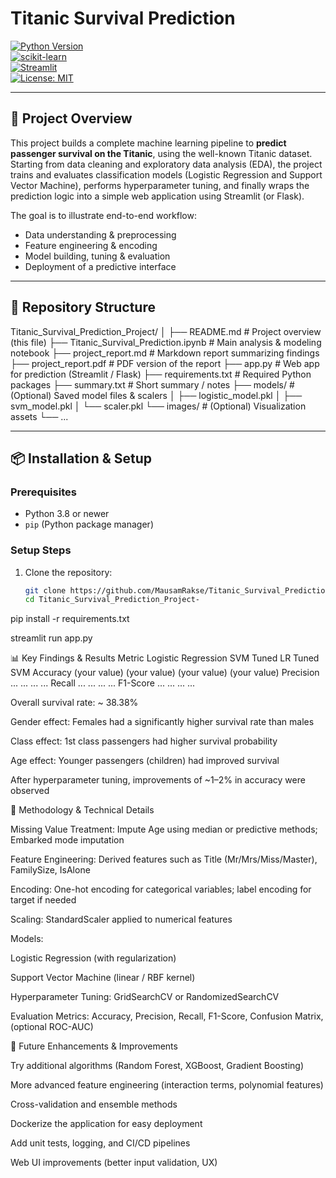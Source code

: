 # Titanic Survival Prediction

[![Python Version](https://img.shields.io/badge/Python-3.8%2B-blue)](https://www.python.org/)  
[![scikit-learn](https://img.shields.io/badge/scikit--learn-1.0%2B-orange)](https://scikit-learn.org/)  
[![Streamlit](https://img.shields.io/badge/Streamlit-1.0%2B-red)](https://streamlit.io/)  
[![License: MIT](https://img.shields.io/badge/License-MIT-green)](LICENSE)  

---

## 🚢 Project Overview

This project builds a complete machine learning pipeline to **predict passenger survival on the Titanic**, using the well-known Titanic dataset. Starting from data cleaning and exploratory data analysis (EDA), the project trains and evaluates classification models (Logistic Regression and Support Vector Machine), performs hyperparameter tuning, and finally wraps the prediction logic into a simple web application using Streamlit (or Flask).

The goal is to illustrate end-to-end workflow:  
- Data understanding & preprocessing  
- Feature engineering & encoding  
- Model building, tuning & evaluation  
- Deployment of a predictive interface  

---

## 📁 Repository Structure

Titanic_Survival_Prediction_Project/
│
├── README.md # Project overview (this file)
├── Titanic_Survival_Prediction.ipynb # Main analysis & modeling notebook
├── project_report.md # Markdown report summarizing findings
├── project_report.pdf # PDF version of the report
├── app.py # Web app for prediction (Streamlit / Flask)
├── requirements.txt # Required Python packages
├── summary.txt # Short summary / notes
├── models/ # (Optional) Saved model files & scalers
│ ├── logistic_model.pkl
│ ├── svm_model.pkl
│ └── scaler.pkl
└── images/ # (Optional) Visualization assets
└── ...


---

## 📦 Installation & Setup

### Prerequisites

- Python 3.8 or newer  
- `pip` (Python package manager)  

### Setup Steps

1. Clone the repository:  
   ```bash
   git clone https://github.com/MausamRakse/Titanic_Survival_Prediction_Project-.git
   cd Titanic_Survival_Prediction_Project-
   
pip install -r requirements.txt


streamlit run app.py


📊 Key Findings & Results
Metric	Logistic Regression	SVM	Tuned LR	Tuned SVM
Accuracy	(your value)	(your value)	(your value)	(your value)
Precision	...	...	...	...
Recall	...	...	...	...
F1-Score	...	...	...	...

Overall survival rate: ~ 38.38%

Gender effect: Females had a significantly higher survival rate than males

Class effect: 1st class passengers had higher survival probability

Age effect: Younger passengers (children) had improved survival

After hyperparameter tuning, improvements of ~1–2% in accuracy were observed

🔧 Methodology & Technical Details

Missing Value Treatment: Impute Age using median or predictive methods; Embarked mode imputation

Feature Engineering: Derived features such as Title (Mr/Mrs/Miss/Master), FamilySize, IsAlone

Encoding: One-hot encoding for categorical variables; label encoding for target if needed

Scaling: StandardScaler applied to numerical features

Models:

Logistic Regression (with regularization)

Support Vector Machine (linear / RBF kernel)

Hyperparameter Tuning: GridSearchCV or RandomizedSearchCV

Evaluation Metrics: Accuracy, Precision, Recall, F1-Score, Confusion Matrix, (optional ROC-AUC)

🚀 Future Enhancements & Improvements

Try additional algorithms (Random Forest, XGBoost, Gradient Boosting)

More advanced feature engineering (interaction terms, polynomial features)

Cross-validation and ensemble methods

Dockerize the application for easy deployment

Add unit tests, logging, and CI/CD pipelines

Web UI improvements (better input validation, UX)
